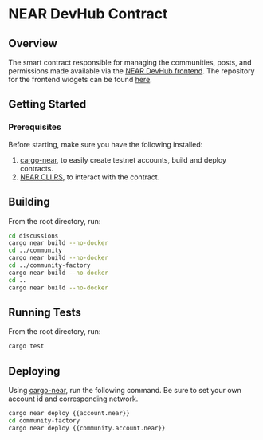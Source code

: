 # NEAR DevHub Contract

## Overview

The smart contract responsible for managing the communities, posts, and permissions made available via the [NEAR DevHub frontend](https://neardevhub.org). The repository for the frontend widgets can be found [here](https://github.com/NEAR-DevHub/neardevhub-bos).

## Getting Started

### Prerequisites

Before starting, make sure you have the following installed:

1. [cargo-near](https://github.com/near/cargo-near), to easily create testnet accounts, build and deploy contracts.
2. [NEAR CLI RS](https://github.com/near/near-cli-rs), to interact with the contract.

## Building

From the root directory, run:

```sh
cd discussions
cargo near build --no-docker
cd ../community
cargo near build --no-docker
cd ../community-factory
cargo near build --no-docker
cd ..
cargo near build --no-docker
```

## Running Tests

From the root directory, run:

```sh
cargo test
```

## Deploying

Using [cargo-near](https://github.com/near/cargo-near), run the following command. Be sure to set your own account id and corresponding network.

```sh
cargo near deploy {{account.near}}
cd community-factory
cargo near deploy {{community.account.near}}
```
